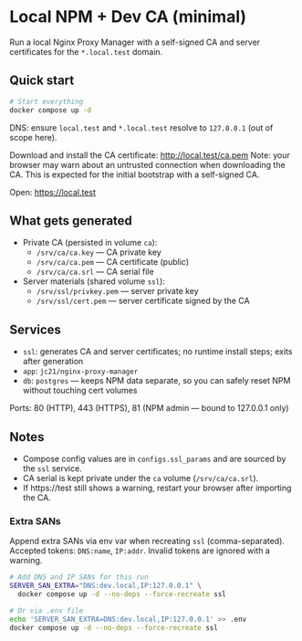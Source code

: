 # Local NPM + Dev CA (minimal)

Run a local Nginx Proxy Manager with a self-signed CA and server certificates for the `*.local.test` domain.

## Quick start

```bash
# Start everything
docker compose up -d
```

DNS: ensure `local.test` and `*.local.test` resolve to `127.0.0.1` (out of scope here).

Download and install the CA certificate: http://local.test/ca.pem
Note: your browser may warn about an untrusted connection when downloading the CA. This is expected for the initial bootstrap with a self-signed CA.

Open: https://local.test

## What gets generated

- Private CA (persisted in volume `ca`):
  - `/srv/ca/ca.key` — CA private key
  - `/srv/ca/ca.pem` — CA certificate (public)
  - `/srv/ca/ca.srl` — CA serial file
- Server materials (shared volume `ssl`):
  - `/srv/ssl/privkey.pem` — server private key
  - `/srv/ssl/cert.pem` — server certificate signed by the CA

## Services

- `ssl`: generates CA and server certificates; no runtime install steps; exits after generation
- `app`: `jc21/nginx-proxy-manager`
- `db`: `postgres` — keeps NPM data separate, so you can safely reset NPM without touching cert volumes

Ports: 80 (HTTP), 443 (HTTPS), 81 (NPM admin — bound to 127.0.0.1 only)

## Notes

- Compose config values are in `configs.ssl_params` and are sourced by the `ssl` service.
- CA serial is kept private under the `ca` volume (`/srv/ca/ca.srl`).
- If https://test still shows a warning, restart your browser after importing the CA.

### Extra SANs

Append extra SANs via env var when recreating `ssl` (comma-separated). Accepted tokens: `DNS:name`, `IP:addr`. Invalid tokens are ignored with a warning.

```bash
# Add DNS and IP SANs for this run
SERVER_SAN_EXTRA="DNS:dev.local,IP:127.0.0.1" \
  docker compose up -d --no-deps --force-recreate ssl

# Or via .env file
echo 'SERVER_SAN_EXTRA=DNS:dev.local,IP:127.0.0.1' >> .env
docker compose up -d --no-deps --force-recreate ssl
```
